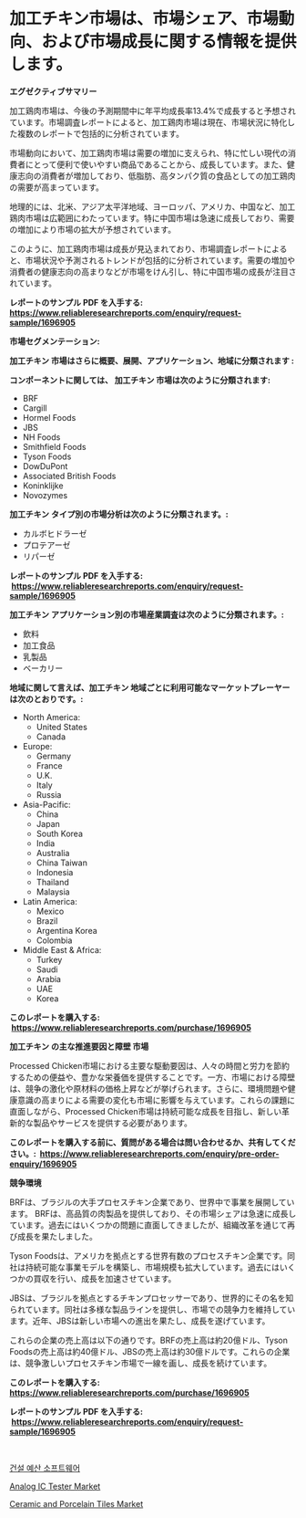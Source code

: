 <p><h1>加工チキン市場は、市場シェア、市場動向、および市場成長に関する情報を提供します。</h1></p><p><strong>エグゼクティブサマリー</strong></p>
<p><p>加工鶏肉市場は、今後の予測期間中に年平均成長率13.4%で成長すると予想されています。市場調査レポートによると、加工鶏肉市場は現在、市場状況に特化した複数のレポートで包括的に分析されています。</p><p>市場動向において、加工鶏肉市場は需要の増加に支えられ、特に忙しい現代の消費者にとって便利で使いやすい商品であることから、成長しています。また、健康志向の消費者が増加しており、低脂肪、高タンパク質の食品としての加工鶏肉の需要が高まっています。</p><p>地理的には、北米、アジア太平洋地域、ヨーロッパ、アメリカ、中国など、加工鶏肉市場は広範囲にわたっています。特に中国市場は急速に成長しており、需要の増加により市場の拡大が予想されています。</p><p>このように、加工鶏肉市場は成長が見込まれており、市場調査レポートによると、市場状況や予測されるトレンドが包括的に分析されています。需要の増加や消費者の健康志向の高まりなどが市場をけん引し、特に中国市場の成長が注目されています。</p></p>
<p><strong>レポートのサンプル PDF を入手する: <a href="https://www.reliableresearchreports.com/enquiry/request-sample/1696905">https://www.reliableresearchreports.com/enquiry/request-sample/1696905</a></strong></p>
<p><strong>市場セグメンテーション:</strong></p>
<p><strong> 加工チキン 市場はさらに概要、展開、アプリケーション、地域に分類されます :</strong></p>
<p><strong>コンポーネントに関しては、 加工チキン 市場は次のように分類されます: &nbsp;</strong></p>
<p><ul><li>BRF</li><li>Cargill</li><li>Hormel Foods</li><li>JBS</li><li>NH Foods</li><li>Smithfield Foods</li><li>Tyson Foods</li><li>DowDuPont</li><li>Associated British Foods</li><li>Koninklijke</li><li>Novozymes</li></ul></p>
<p><strong> 加工チキン タイプ別の市場分析は次のように分類されます。:</strong></p>
<p><ul><li>カルボヒドラーゼ</li><li>プロテアーゼ</li><li>リパーゼ</li></ul></p>
<p><strong>レポートのサンプル PDF を入手する: &nbsp;<a href="https://www.reliableresearchreports.com/enquiry/request-sample/1696905">https://www.reliableresearchreports.com/enquiry/request-sample/1696905</a></strong></p>
<p><strong> 加工チキン アプリケーション別の市場産業調査は次のように分類されます。:</strong></p>
<p><ul><li>飲料</li><li>加工食品</li><li>乳製品</li><li>ベーカリー</li></ul></p>
<p><strong>地域に関して言えば、加工チキン 地域ごとに利用可能なマーケットプレーヤーは次のとおりです。:</strong></p>
<p><ul>
    <li>
        North America:
        <ul>
            <li>United States</li>
            <li>Canada</li>
        </ul>
    </li>
    <li>
        Europe:
        <ul>
            <li>Germany</li>
            <li>France</li>
            <li>U.K.</li>
            <li>Italy</li>
            <li>Russia</li>
        </ul>
    </li>
    <li>
        Asia-Pacific:
        <ul>
            <li>China</li>
            <li>Japan</li>
            <li>South Korea</li>
            <li>India</li>
            <li>Australia</li>
            <li>China Taiwan</li>
            <li>Indonesia</li>
            <li>Thailand</li>
            <li>Malaysia</li>
        </ul>
    </li>
    <li>
        Latin America:
        <ul>
            <li>Mexico</li>
            <li>Brazil</li>
            <li>Argentina Korea</li>
            <li>Colombia</li>
        </ul>
    </li>
    <li>
        Middle East & Africa:
        <ul>
            <li>Turkey</li>
            <li>Saudi</li>
            <li>Arabia</li>
            <li>UAE</li>
            <li>Korea</li>
        </ul>
    </li>
    </ul></p>
<p><strong>このレポートを購入する: &nbsp;<a href="https://www.reliableresearchreports.com/purchase/1696905">https://www.reliableresearchreports.com/purchase/1696905</a></strong></p>
<p><strong>加工チキン の主な推進要因と障壁 市場</strong></p>
<p><p>Processed Chicken市場における主要な駆動要因は、人々の時間と労力を節約するための便益や、豊かな栄養価を提供することです。一方、市場における障壁は、競争の激化や原材料の価格上昇などが挙げられます。さらに、環境問題や健康意識の高まりによる需要の変化も市場に影響を与えています。これらの課題に直面しながら、Processed Chicken市場は持続可能な成長を目指し、新しい革新的な製品やサービスを提供する必要があります。</p></p>
<p><strong>このレポートを購入する前に、質問がある場合は問い合わせるか、共有してください。:&nbsp; <a href="https://www.reliableresearchreports.com/enquiry/pre-order-enquiry/1696905">https://www.reliableresearchreports.com/enquiry/pre-order-enquiry/1696905</a></strong></p>
<p><strong>競争環境</strong></p>
<p><p>BRFは、ブラジルの大手プロセスチキン企業であり、世界中で事業を展開しています。 BRFは、高品質の肉製品を提供しており、その市場シェアは急速に成長しています。過去にはいくつかの問題に直面してきましたが、組織改革を通じて再び成長を果たしました。</p><p>Tyson Foodsは、アメリカを拠点とする世界有数のプロセスチキン企業です。同社は持続可能な事業モデルを構築し、市場規模も拡大しています。過去にはいくつかの買収を行い、成長を加速させています。</p><p>JBSは、ブラジルを拠点とするチキンプロセッサーであり、世界的にその名を知られています。同社は多様な製品ラインを提供し、市場での競争力を維持しています。近年、JBSは新しい市場への進出を果たし、成長を遂げています。</p><p>これらの企業の売上高は以下の通りです。BRFの売上高は約20億ドル、Tyson Foodsの売上高は約40億ドル、JBSの売上高は約30億ドルです。これらの企業は、競争激しいプロセスチキン市場で一線を画し、成長を続けています。</p></p>
<p><strong>このレポートを購入する: &nbsp; <a href="https://www.reliableresearchreports.com/purchase/1696905">https://www.reliableresearchreports.com/purchase/1696905</a></strong></p>
<p><strong>レポートのサンプル PDF を入手する: &nbsp;<a href="https://www.reliableresearchreports.com/enquiry/request-sample/1696905">https://www.reliableresearchreports.com/enquiry/request-sample/1696905</a></strong><strong></strong></p>
<p>&nbsp;</p>
<p><p><a href="https://medium.com/@treyhettinger2023/%EA%B1%B4%EC%84%A4-%EC%98%88%EC%82%B0-%ED%8E%B8%EC%84%B1-%EC%86%8C%ED%94%84%ED%8A%B8%EC%9B%A8%EC%96%B4-%EC%8B%9C%EC%9E%A5-%EC%A0%90%EC%9C%A0%EC%9C%A8-%EC%A7%84%ED%99%94-%EB%B0%8F-%EC%8B%9C%EC%9E%A5-%EC%84%B1%EC%9E%A5-%ED%8A%B8%EB%A0%8C%EB%93%9C-2024-2031-1ac851cc606d">건설 예산 소프트웨어</a></p><p><a href="https://github.com/beatblasta/Market-Research-Report-List-2/blob/main/analog-ic-tester-market.md">Analog IC Tester Market</a></p><p><a href="https://simplistic-meeting-7ee.notion.site/Ceramic-and-Porcelain-Tiles-Market-Size-Growth-and-Forecast-from-2024-2031-c2fcf8b61644425098f36af3649baa25">Ceramic and Porcelain Tiles Market</a></p></p>